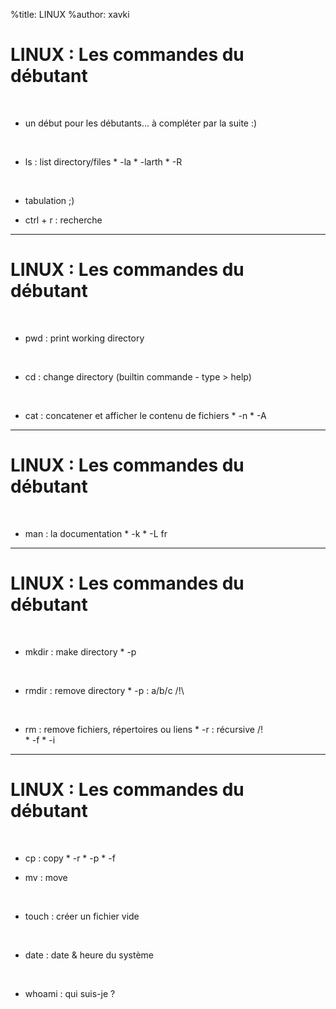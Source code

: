 %title: LINUX
%author: xavki


# LINUX : Les commandes du débutant

<br>

* un début pour les débutants... à compléter par la suite :)

<br>

* ls : list directory/files 
		* -la
		* -larth
		* -R

<br>

* tabulation ;)

* ctrl + r : recherche

-------------------------------------------------------------------------------

# LINUX : Les commandes du débutant

<br>

* pwd : print working directory

<br>

* cd : change directory	(builtin commande - type > help)

<br>

* cat : concatener et afficher le contenu de fichiers
		* -n
		* -A

-------------------------------------------------------------------------------

# LINUX : Les commandes du débutant

<br>

* man : la documentation
		* -k
		* -L fr

-------------------------------------------------------------------------------

# LINUX : Les commandes du débutant

<br>

* mkdir : make directory
		* -p

<br>

* rmdir : remove directory
		* -p : a/b/c /!\

<br>

* rm : remove fichiers, répertoires ou liens
		* -r : récursive /!\
		* -f
		* -i

-------------------------------------------------------------------------------

# LINUX : Les commandes du débutant

<br>

* cp : copy
		* -r
		* -p
		* -f

* mv : move

<br>

* touch : créer un fichier vide

<br>

* date : date & heure du système

<br>

* whoami : qui suis-je ?

